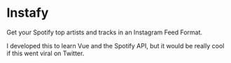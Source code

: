 # Instafy
Get your Spotify top artists and tracks in an Instagram Feed Format.

I developed this to learn Vue and the Spotify API, but it would be really cool if this went viral on Twitter.
